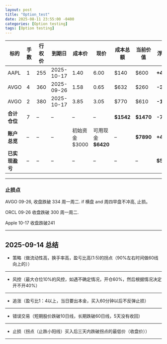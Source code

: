 ```yaml
---
layout: post
title: "Option_test"
date: 2025-08-11 23:55:00 -0400
categories: [Option testing]
tags: [Option testing]
---
```



| 标的        | 手数 | 行权价 | 到期日        | 成本价         | 现价              | 成本总额       | 当前价值       | 浮盈亏        | 仓位占比  |
| --------- | -- | --- | ---------- | ----------- | --------------- | ---------- | ---------- | ---------- | ----- |
| AAPL      | 1  | 255 | 2025-10-17 | 1.40        | 6.00            | \$140      | \$600      | **+460**   | 7.5%  |
| AVGO      | 4  | 360 | 2025-09-26 | 1.58        | 0.65            | \$632      | \$260      | **-372**   | 3.3%  |
| AVGO      | 2  | 380 | 2025-10-17 | 3.85        | 3.05            | \$770      | \$610      | **-160**   | 7.6%  |
| **合计仓位**  | 7  | –   | –          | –           | –               | **\$1542** | **\$1470** | **-72**    | 18.4% |
| **账户总览**  | –  | –   | –          | 初始资金 \$3000 | 可用现金 **\$6420** | –          | **\$7890** | **+4890**  | –     |
| **已实现盈亏** | –  | –   | –          | –           | –               | –          | –          | **\$5320** | –     |




---
### 止损点
AVGO 09-26, 收盘跌破 334 周一周二. if 横盘 and 周四早盘不冲高, 止损。

ORCL 09-26  收盘跌破 300 周一周二. 

Apple 10-17 收盘跌破241


---

## **2025-09-14 总结**

- 策略（做流动性高，换手率高，盈亏比高(1:5)的拐点（90%左右时间做60线向上的））
---
- 风控（最大仓位10%的风控，如遇不确定情况，开仓60%，然后根据情况决定开不开40%）
---
- 追涨（盈亏比1：4以上，当日要出本金，买入60分钟以后不反弹止损）
---
- 错误交易（短期股价跌破10日线，长期跌破60日线，5天没有收回）
---
- 止损（拐点（止跌小阳线）买入后三天内跌破拐点的最低价（收盘价））
---
